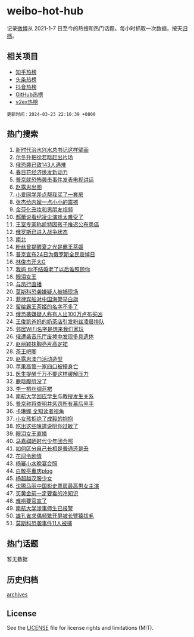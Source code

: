 # weibo-hot-hub

记录[微博](https://www.weibo.com)从 2021-1-7 日至今的热搜和热门话题。每小时抓取一次数据，按天[归档](archives)。

## 相关项目

- [知乎热榜](https://github.com/lonnyzhang423/zhihu-hot-hub)
- [头条热榜](https://github.com/lonnyzhang423/toutiao-hot-hub)
- [抖音热榜](https://github.com/lonnyzhang423/douyin-hot-hub)
- [GitHub热榜](https://github.com/lonnyzhang423/github-hot-hub)
- [v2ex热榜](https://github.com/lonnyzhang423/v2ex-hot-hub)


`更新时间：2024-03-23 22:10:39 +0800`

## 热门搜索

1. [新时代治水兴水总书记这样擘画](https://m.weibo.cn/search?containerid=100103type%3D1%26t%3D10%26q%3D%23%E6%96%B0%E6%97%B6%E4%BB%A3%E6%B2%BB%E6%B0%B4%E5%85%B4%E6%B0%B4%E6%80%BB%E4%B9%A6%E8%AE%B0%E8%BF%99%E6%A0%B7%E6%93%98%E7%94%BB%23&stream_entry_id=51&isnewpage=1&extparam=seat%3D1%26dgr%3D0%26c_type%3D51%26pos%3D0%26cate%3D10103%26stream_entry_id%3D51%26q%3D%2523%25E6%2596%25B0%25E6%2597%25B6%25E4%25BB%25A3%25E6%25B2%25BB%25E6%25B0%25B4%25E5%2585%25B4%25E6%25B0%25B4%25E6%2580%25BB%25E4%25B9%25A6%25E8%25AE%25B0%25E8%25BF%2599%25E6%25A0%25B7%25E6%2593%2598%25E7%2594%25BB%2523%26filter_type%3Drealtimehot%26display_time%3D1711203038%26pre_seqid%3D17112030380990437525)
1. [尔冬升把徐若晗赶出片场](https://m.weibo.cn/search?containerid=100103type%3D1%26t%3D10%26q%3D%23%E5%B0%94%E5%86%AC%E5%8D%87%E6%8A%8A%E5%BE%90%E8%8B%A5%E6%99%97%E8%B5%B6%E5%87%BA%E7%89%87%E5%9C%BA%23&stream_entry_id=31&isnewpage=1&extparam=seat%3D1%26dgr%3D0%26lcate%3D5001%26pos%3D0%26flag%3D1%26q%3D%2523%25E5%25B0%2594%25E5%2586%25AC%25E5%258D%2587%25E6%258A%258A%25E5%25BE%2590%25E8%258B%25A5%25E6%2599%2597%25E8%25B5%25B6%25E5%2587%25BA%25E7%2589%2587%25E5%259C%25BA%2523%26stream_entry_id%3D31%26band_rank%3D1%26c_type%3D31%26realpos%3D1%26cate%3D5001%26filter_type%3Drealtimehot%26display_time%3D1711203038%26pre_seqid%3D17112030380990437525)
1. [俄恐袭已致143人遇难](https://m.weibo.cn/search?containerid=100103type%3D1%26t%3D10%26q%3D%23%E4%BF%84%E6%81%90%E8%A2%AD%E5%B7%B2%E8%87%B4143%E4%BA%BA%E9%81%87%E9%9A%BE%23&stream_entry_id=31&isnewpage=1&extparam=seat%3D1%26dgr%3D0%26lcate%3D5001%26pos%3D1%26flag%3D2%26q%3D%2523%25E4%25BF%2584%25E6%2581%2590%25E8%25A2%25AD%25E5%25B7%25B2%25E8%2587%25B4143%25E4%25BA%25BA%25E9%2581%2587%25E9%259A%25BE%2523%26stream_entry_id%3D31%26band_rank%3D2%26c_type%3D31%26realpos%3D2%26cate%3D5001%26filter_type%3Drealtimehot%26display_time%3D1711203038%26pre_seqid%3D17112030380990437525)
1. [春日花经济焕发新动力](https://m.weibo.cn/search?containerid=100103type%3D1%26t%3D10%26q%3D%23%E6%98%A5%E6%97%A5%E8%8A%B1%E7%BB%8F%E6%B5%8E%E7%84%95%E5%8F%91%E6%96%B0%E5%8A%A8%E5%8A%9B%23&stream_entry_id=31&isnewpage=1&extparam=seat%3D1%26dgr%3D0%26lcate%3D5001%26pos%3D2%26flag%3D1%26q%3D%2523%25E6%2598%25A5%25E6%2597%25A5%25E8%258A%25B1%25E7%25BB%258F%25E6%25B5%258E%25E7%2584%2595%25E5%258F%2591%25E6%2596%25B0%25E5%258A%25A8%25E5%258A%259B%2523%26stream_entry_id%3D31%26band_rank%3D3%26c_type%3D31%26realpos%3D3%26cate%3D5001%26filter_type%3Drealtimehot%26display_time%3D1711203038%26pre_seqid%3D17112030380990437525)
1. [普京就恐怖袭击事件发表电视讲话](https://m.weibo.cn/search?containerid=100103type%3D1%26t%3D10%26q%3D%23%E6%99%AE%E4%BA%AC%E5%B0%B1%E6%81%90%E6%80%96%E8%A2%AD%E5%87%BB%E4%BA%8B%E4%BB%B6%E5%8F%91%E8%A1%A8%E7%94%B5%E8%A7%86%E8%AE%B2%E8%AF%9D%23&stream_entry_id=31&isnewpage=1&extparam=seat%3D1%26dgr%3D0%26lcate%3D5001%26pos%3D3%26flag%3D1%26q%3D%2523%25E6%2599%25AE%25E4%25BA%25AC%25E5%25B0%25B1%25E6%2581%2590%25E6%2580%2596%25E8%25A2%25AD%25E5%2587%25BB%25E4%25BA%258B%25E4%25BB%25B6%25E5%258F%2591%25E8%25A1%25A8%25E7%2594%25B5%25E8%25A7%2586%25E8%25AE%25B2%25E8%25AF%259D%2523%26stream_entry_id%3D31%26band_rank%3D4%26c_type%3D31%26realpos%3D4%26cate%3D5001%26filter_type%3Drealtimehot%26display_time%3D1711203038%26pre_seqid%3D17112030380990437525)
1. [赵露思出图](https://m.weibo.cn/search?containerid=100103type%3D1%26t%3D10%26q%3D%E8%B5%B5%E9%9C%B2%E6%80%9D%E5%87%BA%E5%9B%BE&stream_entry_id=31&isnewpage=1&extparam=seat%3D1%26dgr%3D0%26lcate%3D5001%26pos%3D4%26flag%3D2%26q%3D%25E8%25B5%25B5%25E9%259C%25B2%25E6%2580%259D%25E5%2587%25BA%25E5%259B%25BE%26stream_entry_id%3D31%26band_rank%3D5%26c_type%3D31%26realpos%3D5%26cate%3D5001%26filter_type%3Drealtimehot%26display_time%3D1711203038%26pre_seqid%3D17112030380990437525)
1. [小爱同学差点帮我买了一套房](https://m.weibo.cn/search?containerid=100103type%3D1%26t%3D10%26q%3D%23%E5%B0%8F%E7%88%B1%E5%90%8C%E5%AD%A6%E5%B7%AE%E7%82%B9%E5%B8%AE%E6%88%91%E4%B9%B0%E4%BA%86%E4%B8%80%E5%A5%97%E6%88%BF%23&stream_entry_id=31&isnewpage=1&extparam=seat%3D1%26dgr%3D0%26lcate%3D5001%26pos%3D5%26flag%3D1%26q%3D%2523%25E5%25B0%258F%25E7%2588%25B1%25E5%2590%258C%25E5%25AD%25A6%25E5%25B7%25AE%25E7%2582%25B9%25E5%25B8%25AE%25E6%2588%2591%25E4%25B9%25B0%25E4%25BA%2586%25E4%25B8%2580%25E5%25A5%2597%25E6%2588%25BF%2523%26stream_entry_id%3D31%26band_rank%3D6%26c_type%3D31%26realpos%3D6%26cate%3D5001%26filter_type%3Drealtimehot%26display_time%3D1711203038%26pre_seqid%3D17112030380990437525)
1. [张杰给内娱一点小小的震撼](https://m.weibo.cn/search?containerid=100103type%3D1%26t%3D10%26q%3D%23%E5%BC%A0%E6%9D%B0%E7%BB%99%E5%86%85%E5%A8%B1%E4%B8%80%E7%82%B9%E5%B0%8F%E5%B0%8F%E7%9A%84%E9%9C%87%E6%92%BC%23&stream_entry_id=31&isnewpage=1&extparam=seat%3D1%26dgr%3D0%26lcate%3D5001%26pos%3D6%26flag%3D2%26q%3D%2523%25E5%25BC%25A0%25E6%259D%25B0%25E7%25BB%2599%25E5%2586%2585%25E5%25A8%25B1%25E4%25B8%2580%25E7%2582%25B9%25E5%25B0%258F%25E5%25B0%258F%25E7%259A%2584%25E9%259C%2587%25E6%2592%25BC%2523%26stream_entry_id%3D31%26band_rank%3D7%26c_type%3D31%26realpos%3D7%26cate%3D5001%26filter_type%3Drealtimehot%26display_time%3D1711203038%26pre_seqid%3D17112030380990437525)
1. [金莎化丑妆和男朋友视频](https://m.weibo.cn/search?containerid=100103type%3D1%26t%3D10%26q%3D%23%E9%87%91%E8%8E%8E%E5%8C%96%E4%B8%91%E5%A6%86%E5%92%8C%E7%94%B7%E6%9C%8B%E5%8F%8B%E8%A7%86%E9%A2%91%23&stream_entry_id=31&isnewpage=1&extparam=seat%3D1%26dgr%3D0%26lcate%3D5001%26pos%3D7%26flag%3D1%26q%3D%2523%25E9%2587%2591%25E8%258E%258E%25E5%258C%2596%25E4%25B8%2591%25E5%25A6%2586%25E5%2592%258C%25E7%2594%25B7%25E6%259C%258B%25E5%258F%258B%25E8%25A7%2586%25E9%25A2%2591%2523%26stream_entry_id%3D31%26band_rank%3D8%26c_type%3D31%26realpos%3D8%26cate%3D5001%26filter_type%3Drealtimehot%26display_time%3D1711203038%26pre_seqid%3D17112030380990437525)
1. [郝蕾说看纪凌尘演戏太难受了](https://m.weibo.cn/search?containerid=100103type%3D1%26t%3D10%26q%3D%23%E9%83%9D%E8%95%BE%E8%AF%B4%E7%9C%8B%E7%BA%AA%E5%87%8C%E5%B0%98%E6%BC%94%E6%88%8F%E5%A4%AA%E9%9A%BE%E5%8F%97%E4%BA%86%23&stream_entry_id=31&isnewpage=1&extparam=seat%3D1%26dgr%3D0%26lcate%3D5001%26pos%3D8%26flag%3D1%26q%3D%2523%25E9%2583%259D%25E8%2595%25BE%25E8%25AF%25B4%25E7%259C%258B%25E7%25BA%25AA%25E5%2587%258C%25E5%25B0%2598%25E6%25BC%2594%25E6%2588%258F%25E5%25A4%25AA%25E9%259A%25BE%25E5%258F%2597%25E4%25BA%2586%2523%26stream_entry_id%3D31%26band_rank%3D9%26c_type%3D31%26realpos%3D9%26cate%3D5001%26filter_type%3Drealtimehot%26display_time%3D1711203038%26pre_seqid%3D17112030380990437525)
1. [王室专家称凯特因孩子推迟公布患癌](https://m.weibo.cn/search?containerid=100103type%3D1%26t%3D10%26q%3D%23%E7%8E%8B%E5%AE%A4%E4%B8%93%E5%AE%B6%E7%A7%B0%E5%87%AF%E7%89%B9%E5%9B%A0%E5%AD%A9%E5%AD%90%E6%8E%A8%E8%BF%9F%E5%85%AC%E5%B8%83%E6%82%A3%E7%99%8C%23&stream_entry_id=31&isnewpage=1&extparam=seat%3D1%26dgr%3D0%26lcate%3D5001%26pos%3D9%26flag%3D0%26q%3D%2523%25E7%258E%258B%25E5%25AE%25A4%25E4%25B8%2593%25E5%25AE%25B6%25E7%25A7%25B0%25E5%2587%25AF%25E7%2589%25B9%25E5%259B%25A0%25E5%25AD%25A9%25E5%25AD%2590%25E6%258E%25A8%25E8%25BF%259F%25E5%2585%25AC%25E5%25B8%2583%25E6%2582%25A3%25E7%2599%258C%2523%26stream_entry_id%3D31%26band_rank%3D10%26c_type%3D31%26realpos%3D10%26cate%3D5001%26filter_type%3Drealtimehot%26display_time%3D1711203038%26pre_seqid%3D17112030380990437525)
1. [俄罗斯已进入战争状态](https://m.weibo.cn/search?containerid=100103type%3D1%26t%3D10%26q%3D%23%E4%BF%84%E7%BD%97%E6%96%AF%E5%B7%B2%E8%BF%9B%E5%85%A5%E6%88%98%E4%BA%89%E7%8A%B6%E6%80%81%23&stream_entry_id=31&isnewpage=1&extparam=seat%3D1%26dgr%3D0%26lcate%3D5001%26pos%3D10%26flag%3D2%26q%3D%2523%25E4%25BF%2584%25E7%25BD%2597%25E6%2596%25AF%25E5%25B7%25B2%25E8%25BF%259B%25E5%2585%25A5%25E6%2588%2598%25E4%25BA%2589%25E7%258A%25B6%25E6%2580%2581%2523%26stream_entry_id%3D31%26band_rank%3D11%26c_type%3D31%26realpos%3D11%26cate%3D5001%26filter_type%3Drealtimehot%26display_time%3D1711203038%26pre_seqid%3D17112030380990437525)
1. [南北](https://m.weibo.cn/search?containerid=100103type%3D1%26t%3D10%26q%3D%E5%8D%97%E5%8C%97&stream_entry_id=31&isnewpage=1&extparam=seat%3D1%26dgr%3D0%26lcate%3D5001%26pos%3D11%26flag%3D1%26q%3D%25E5%258D%2597%25E5%258C%2597%26stream_entry_id%3D31%26band_rank%3D12%26c_type%3D31%26realpos%3D12%26cate%3D5001%26filter_type%3Drealtimehot%26display_time%3D1711203038%26pre_seqid%3D17112030380990437525)
1. [粉丝曾提醒夏之光是霸王茶姬](https://m.weibo.cn/search?containerid=100103type%3D1%26t%3D10%26q%3D%23%E7%B2%89%E4%B8%9D%E6%9B%BE%E6%8F%90%E9%86%92%E5%A4%8F%E4%B9%8B%E5%85%89%E6%98%AF%E9%9C%B8%E7%8E%8B%E8%8C%B6%E5%A7%AC%23&stream_entry_id=31&isnewpage=1&extparam=seat%3D1%26dgr%3D0%26lcate%3D5001%26pos%3D12%26flag%3D0%26q%3D%2523%25E7%25B2%2589%25E4%25B8%259D%25E6%259B%25BE%25E6%258F%2590%25E9%2586%2592%25E5%25A4%258F%25E4%25B9%258B%25E5%2585%2589%25E6%2598%25AF%25E9%259C%25B8%25E7%258E%258B%25E8%258C%25B6%25E5%25A7%25AC%2523%26stream_entry_id%3D31%26band_rank%3D13%26c_type%3D31%26realpos%3D13%26cate%3D5001%26filter_type%3Drealtimehot%26display_time%3D1711203038%26pre_seqid%3D17112030380990437525)
1. [普京宣布24日为俄罗斯全民哀悼日](https://m.weibo.cn/search?containerid=100103type%3D1%26t%3D10%26q%3D%23%E6%99%AE%E4%BA%AC%E5%AE%A3%E5%B8%8324%E6%97%A5%E4%B8%BA%E4%BF%84%E7%BD%97%E6%96%AF%E5%85%A8%E6%B0%91%E5%93%80%E6%82%BC%E6%97%A5%23&stream_entry_id=31&isnewpage=1&extparam=seat%3D1%26dgr%3D0%26lcate%3D5001%26pos%3D13%26flag%3D1%26q%3D%2523%25E6%2599%25AE%25E4%25BA%25AC%25E5%25AE%25A3%25E5%25B8%258324%25E6%2597%25A5%25E4%25B8%25BA%25E4%25BF%2584%25E7%25BD%2597%25E6%2596%25AF%25E5%2585%25A8%25E6%25B0%2591%25E5%2593%2580%25E6%2582%25BC%25E6%2597%25A5%2523%26stream_entry_id%3D31%26band_rank%3D14%26c_type%3D31%26realpos%3D14%26cate%3D5001%26filter_type%3Drealtimehot%26display_time%3D1711203038%26pre_seqid%3D17112030380990437525)
1. [林俊杰开大G](https://m.weibo.cn/search?containerid=100103type%3D1%26t%3D10%26q%3D%23%E6%9E%97%E4%BF%8A%E6%9D%B0%E5%BC%80%E5%A4%A7G%23&stream_entry_id=31&isnewpage=1&extparam=seat%3D1%26dgr%3D0%26lcate%3D5001%26pos%3D14%26flag%3D2%26q%3D%2523%25E6%259E%2597%25E4%25BF%258A%25E6%259D%25B0%25E5%25BC%2580%25E5%25A4%25A7G%2523%26stream_entry_id%3D31%26band_rank%3D15%26c_type%3D31%26realpos%3D15%26cate%3D5001%26filter_type%3Drealtimehot%26display_time%3D1711203038%26pre_seqid%3D17112030380990437525)
1. [我妈 你不结婚老了以后谁照顾你](https://m.weibo.cn/search?containerid=100103type%3D1%26t%3D10%26q%3D%E6%88%91%E5%A6%88+%E4%BD%A0%E4%B8%8D%E7%BB%93%E5%A9%9A%E8%80%81%E4%BA%86%E4%BB%A5%E5%90%8E%E8%B0%81%E7%85%A7%E9%A1%BE%E4%BD%A0&stream_entry_id=31&isnewpage=1&extparam=seat%3D1%26dgr%3D0%26lcate%3D5001%26pos%3D15%26flag%3D1%26q%3D%25E6%2588%2591%25E5%25A6%2588%2520%25E4%25BD%25A0%25E4%25B8%258D%25E7%25BB%2593%25E5%25A9%259A%25E8%2580%2581%25E4%25BA%2586%25E4%25BB%25A5%25E5%2590%258E%25E8%25B0%2581%25E7%2585%25A7%25E9%25A1%25BE%25E4%25BD%25A0%26stream_entry_id%3D31%26band_rank%3D16%26c_type%3D31%26realpos%3D16%26cate%3D5001%26filter_type%3Drealtimehot%26display_time%3D1711203038%26pre_seqid%3D17112030380990437525)
1. [眼泪女王](https://m.weibo.cn/search?containerid=100103type%3D1%26t%3D10%26q%3D%E7%9C%BC%E6%B3%AA%E5%A5%B3%E7%8E%8B&stream_entry_id=31&isnewpage=1&extparam=seat%3D1%26dgr%3D0%26lcate%3D5001%26pos%3D16%26flag%3D1%26q%3D%25E7%259C%25BC%25E6%25B3%25AA%25E5%25A5%25B3%25E7%258E%258B%26stream_entry_id%3D31%26band_rank%3D17%26c_type%3D31%26realpos%3D17%26cate%3D5001%26filter_type%3Drealtimehot%26display_time%3D1711203038%26pre_seqid%3D17112030380990437525)
1. [与凤行直播](https://m.weibo.cn/search?containerid=100103type%3D1%26t%3D10%26q%3D%E4%B8%8E%E5%87%A4%E8%A1%8C%E7%9B%B4%E6%92%AD&stream_entry_id=31&isnewpage=1&extparam=seat%3D1%26dgr%3D0%26lcate%3D5001%26pos%3D17%26flag%3D1%26q%3D%25E4%25B8%258E%25E5%2587%25A4%25E8%25A1%258C%25E7%259B%25B4%25E6%2592%25AD%26stream_entry_id%3D31%26band_rank%3D18%26c_type%3D31%26realpos%3D18%26cate%3D5001%26filter_type%3Drealtimehot%26display_time%3D1711203038%26pre_seqid%3D17112030380990437525)
1. [莫斯科恐袭嫌疑人被捕现场](https://m.weibo.cn/search?containerid=100103type%3D1%26t%3D10%26q%3D%23%E8%8E%AB%E6%96%AF%E7%A7%91%E6%81%90%E8%A2%AD%E5%AB%8C%E7%96%91%E4%BA%BA%E8%A2%AB%E6%8D%95%E7%8E%B0%E5%9C%BA%23&stream_entry_id=31&isnewpage=1&extparam=seat%3D1%26dgr%3D0%26lcate%3D5001%26pos%3D18%26flag%3D0%26q%3D%2523%25E8%258E%25AB%25E6%2596%25AF%25E7%25A7%2591%25E6%2581%2590%25E8%25A2%25AD%25E5%25AB%258C%25E7%2596%2591%25E4%25BA%25BA%25E8%25A2%25AB%25E6%258D%2595%25E7%258E%25B0%25E5%259C%25BA%2523%26stream_entry_id%3D31%26band_rank%3D19%26c_type%3D31%26realpos%3D19%26cate%3D5001%26filter_type%3Drealtimehot%26display_time%3D1711203038%26pre_seqid%3D17112030380990437525)
1. [菲律宾船对中国海警举白旗](https://m.weibo.cn/search?containerid=100103type%3D1%26t%3D10%26q%3D%23%E8%8F%B2%E5%BE%8B%E5%AE%BE%E8%88%B9%E5%AF%B9%E4%B8%AD%E5%9B%BD%E6%B5%B7%E8%AD%A6%E4%B8%BE%E7%99%BD%E6%97%97%23&stream_entry_id=31&isnewpage=1&extparam=seat%3D1%26dgr%3D0%26lcate%3D5001%26pos%3D19%26flag%3D0%26q%3D%2523%25E8%258F%25B2%25E5%25BE%258B%25E5%25AE%25BE%25E8%2588%25B9%25E5%25AF%25B9%25E4%25B8%25AD%25E5%259B%25BD%25E6%25B5%25B7%25E8%25AD%25A6%25E4%25B8%25BE%25E7%2599%25BD%25E6%2597%2597%2523%26stream_entry_id%3D31%26band_rank%3D20%26c_type%3D31%26realpos%3D20%26cate%3D5001%26filter_type%3Drealtimehot%26display_time%3D1711203038%26pre_seqid%3D17112030380990437525)
1. [留给霸王茶姬的名字不多了](https://m.weibo.cn/search?containerid=100103type%3D1%26t%3D10%26q%3D%23%E7%95%99%E7%BB%99%E9%9C%B8%E7%8E%8B%E8%8C%B6%E5%A7%AC%E7%9A%84%E5%90%8D%E5%AD%97%E4%B8%8D%E5%A4%9A%E4%BA%86%23&stream_entry_id=31&isnewpage=1&extparam=seat%3D1%26dgr%3D0%26lcate%3D5001%26pos%3D20%26flag%3D2%26q%3D%2523%25E7%2595%2599%25E7%25BB%2599%25E9%259C%25B8%25E7%258E%258B%25E8%258C%25B6%25E5%25A7%25AC%25E7%259A%2584%25E5%2590%258D%25E5%25AD%2597%25E4%25B8%258D%25E5%25A4%259A%25E4%25BA%2586%2523%26stream_entry_id%3D31%26band_rank%3D21%26c_type%3D31%26realpos%3D21%26cate%3D5001%26filter_type%3Drealtimehot%26display_time%3D1711203038%26pre_seqid%3D17112030380990437525)
1. [俄恐袭嫌疑人称有人出100万卢布买凶](https://m.weibo.cn/search?containerid=100103type%3D1%26t%3D10%26q%3D%23%E4%BF%84%E6%81%90%E8%A2%AD%E5%AB%8C%E7%96%91%E4%BA%BA%E7%A7%B0%E6%9C%89%E4%BA%BA%E5%87%BA100%E4%B8%87%E5%8D%A2%E5%B8%83%E4%B9%B0%E5%87%B6%23&stream_entry_id=31&isnewpage=1&extparam=seat%3D1%26dgr%3D0%26lcate%3D5001%26pos%3D21%26flag%3D0%26q%3D%2523%25E4%25BF%2584%25E6%2581%2590%25E8%25A2%25AD%25E5%25AB%258C%25E7%2596%2591%25E4%25BA%25BA%25E7%25A7%25B0%25E6%259C%2589%25E4%25BA%25BA%25E5%2587%25BA100%25E4%25B8%2587%25E5%258D%25A2%25E5%25B8%2583%25E4%25B9%25B0%25E5%2587%25B6%2523%26stream_entry_id%3D31%26band_rank%3D22%26c_type%3D31%26realpos%3D22%26cate%3D5001%26filter_type%3Drealtimehot%26display_time%3D1711203038%26pre_seqid%3D17112030380990437525)
1. [王俊凯爸妈的奶茶店引发粉丝凌晨排队](https://m.weibo.cn/search?containerid=100103type%3D1%26t%3D10%26q%3D%23%E7%8E%8B%E4%BF%8A%E5%87%AF%E7%88%B8%E5%A6%88%E7%9A%84%E5%A5%B6%E8%8C%B6%E5%BA%97%E5%BC%95%E5%8F%91%E7%B2%89%E4%B8%9D%E5%87%8C%E6%99%A8%E6%8E%92%E9%98%9F%23&stream_entry_id=31&isnewpage=1&extparam=seat%3D1%26dgr%3D0%26lcate%3D5001%26pos%3D22%26flag%3D1%26q%3D%2523%25E7%258E%258B%25E4%25BF%258A%25E5%2587%25AF%25E7%2588%25B8%25E5%25A6%2588%25E7%259A%2584%25E5%25A5%25B6%25E8%258C%25B6%25E5%25BA%2597%25E5%25BC%2595%25E5%258F%2591%25E7%25B2%2589%25E4%25B8%259D%25E5%2587%258C%25E6%2599%25A8%25E6%258E%2592%25E9%2598%259F%2523%26stream_entry_id%3D31%26band_rank%3D23%26c_type%3D31%26realpos%3D23%26cate%3D5001%26filter_type%3Drealtimehot%26display_time%3D1711203038%26pre_seqid%3D17112030380990437525)
1. [邻居WiFi名字是想来我们家玩](https://m.weibo.cn/search?containerid=100103type%3D1%26t%3D10%26q%3D%23%E9%82%BB%E5%B1%85WiFi%E5%90%8D%E5%AD%97%E6%98%AF%E6%83%B3%E6%9D%A5%E6%88%91%E4%BB%AC%E5%AE%B6%E7%8E%A9%23&stream_entry_id=31&isnewpage=1&extparam=seat%3D1%26dgr%3D0%26lcate%3D5001%26pos%3D23%26flag%3D1%26q%3D%2523%25E9%2582%25BB%25E5%25B1%2585WiFi%25E5%2590%258D%25E5%25AD%2597%25E6%2598%25AF%25E6%2583%25B3%25E6%259D%25A5%25E6%2588%2591%25E4%25BB%25AC%25E5%25AE%25B6%25E7%258E%25A9%2523%26stream_entry_id%3D31%26band_rank%3D24%26c_type%3D31%26realpos%3D24%26cate%3D5001%26filter_type%3Drealtimehot%26display_time%3D1711203038%26pre_seqid%3D17112030380990437525)
1. [俄遭袭音乐厅废墟中发现多具遗体](https://m.weibo.cn/search?containerid=100103type%3D1%26t%3D10%26q%3D%23%E4%BF%84%E9%81%AD%E8%A2%AD%E9%9F%B3%E4%B9%90%E5%8E%85%E5%BA%9F%E5%A2%9F%E4%B8%AD%E5%8F%91%E7%8E%B0%E5%A4%9A%E5%85%B7%E9%81%97%E4%BD%93%23&stream_entry_id=31&isnewpage=1&extparam=seat%3D1%26dgr%3D0%26lcate%3D5001%26pos%3D24%26flag%3D1%26q%3D%2523%25E4%25BF%2584%25E9%2581%25AD%25E8%25A2%25AD%25E9%259F%25B3%25E4%25B9%2590%25E5%258E%2585%25E5%25BA%259F%25E5%25A2%259F%25E4%25B8%25AD%25E5%258F%2591%25E7%258E%25B0%25E5%25A4%259A%25E5%2585%25B7%25E9%2581%2597%25E4%25BD%2593%2523%26stream_entry_id%3D31%26band_rank%3D25%26c_type%3D31%26realpos%3D25%26cate%3D5001%26filter_type%3Drealtimehot%26display_time%3D1711203038%26pre_seqid%3D17112030380990437525)
1. [赵丽颖抹胸亮片高定裙](https://m.weibo.cn/search?containerid=100103type%3D1%26t%3D10%26q%3D%23%E8%B5%B5%E4%B8%BD%E9%A2%96%E6%8A%B9%E8%83%B8%E4%BA%AE%E7%89%87%E9%AB%98%E5%AE%9A%E8%A3%99%23&stream_entry_id=31&isnewpage=1&extparam=seat%3D1%26dgr%3D0%26lcate%3D5001%26pos%3D25%26flag%3D0%26q%3D%2523%25E8%25B5%25B5%25E4%25B8%25BD%25E9%25A2%2596%25E6%258A%25B9%25E8%2583%25B8%25E4%25BA%25AE%25E7%2589%2587%25E9%25AB%2598%25E5%25AE%259A%25E8%25A3%2599%2523%26stream_entry_id%3D31%26band_rank%3D26%26c_type%3D31%26realpos%3D26%26cate%3D5001%26filter_type%3Drealtimehot%26display_time%3D1711203038%26pre_seqid%3D17112030380990437525)
1. [茶王吧唧](https://m.weibo.cn/search?containerid=100103type%3D1%26t%3D10%26q%3D%E8%8C%B6%E7%8E%8B%E5%90%A7%E5%94%A7&stream_entry_id=31&isnewpage=1&extparam=seat%3D1%26dgr%3D0%26lcate%3D5001%26pos%3D26%26flag%3D0%26q%3D%25E8%258C%25B6%25E7%258E%258B%25E5%2590%25A7%25E5%2594%25A7%26stream_entry_id%3D31%26band_rank%3D27%26c_type%3D31%26realpos%3D27%26cate%3D5001%26filter_type%3Drealtimehot%26display_time%3D1711203038%26pre_seqid%3D17112030380990437525)
1. [赵露思澳门活动造型](https://m.weibo.cn/search?containerid=100103type%3D1%26t%3D10%26q%3D%23%E8%B5%B5%E9%9C%B2%E6%80%9D%E6%BE%B3%E9%97%A8%E6%B4%BB%E5%8A%A8%E9%80%A0%E5%9E%8B%23&stream_entry_id=31&isnewpage=1&extparam=seat%3D1%26dgr%3D0%26lcate%3D5001%26pos%3D27%26flag%3D0%26q%3D%2523%25E8%25B5%25B5%25E9%259C%25B2%25E6%2580%259D%25E6%25BE%25B3%25E9%2597%25A8%25E6%25B4%25BB%25E5%258A%25A8%25E9%2580%25A0%25E5%259E%258B%2523%26stream_entry_id%3D31%26band_rank%3D28%26c_type%3D31%26realpos%3D28%26cate%3D5001%26filter_type%3Drealtimehot%26display_time%3D1711203038%26pre_seqid%3D17112030380990437525)
1. [苹果高管一家四口被撞身亡](https://m.weibo.cn/search?containerid=100103type%3D1%26t%3D10%26q%3D%23%E8%8B%B9%E6%9E%9C%E9%AB%98%E7%AE%A1%E4%B8%80%E5%AE%B6%E5%9B%9B%E5%8F%A3%E8%A2%AB%E6%92%9E%E8%BA%AB%E4%BA%A1%23&stream_entry_id=31&isnewpage=1&extparam=seat%3D1%26dgr%3D0%26lcate%3D5001%26pos%3D28%26flag%3D0%26q%3D%2523%25E8%258B%25B9%25E6%259E%259C%25E9%25AB%2598%25E7%25AE%25A1%25E4%25B8%2580%25E5%25AE%25B6%25E5%259B%259B%25E5%258F%25A3%25E8%25A2%25AB%25E6%2592%259E%25E8%25BA%25AB%25E4%25BA%25A1%2523%26stream_entry_id%3D31%26band_rank%3D29%26c_type%3D31%26realpos%3D29%26cate%3D5001%26filter_type%3Drealtimehot%26display_time%3D1711203038%26pre_seqid%3D17112030380990437525)
1. [医生提醒千万不要这样缓解压力](https://m.weibo.cn/search?containerid=100103type%3D1%26t%3D10%26q%3D%23%E5%8C%BB%E7%94%9F%E6%8F%90%E9%86%92%E5%8D%83%E4%B8%87%E4%B8%8D%E8%A6%81%E8%BF%99%E6%A0%B7%E7%BC%93%E8%A7%A3%E5%8E%8B%E5%8A%9B%23&stream_entry_id=31&isnewpage=1&extparam=seat%3D1%26dgr%3D0%26lcate%3D5001%26pos%3D29%26flag%3D0%26q%3D%2523%25E5%258C%25BB%25E7%2594%259F%25E6%258F%2590%25E9%2586%2592%25E5%258D%2583%25E4%25B8%2587%25E4%25B8%258D%25E8%25A6%2581%25E8%25BF%2599%25E6%25A0%25B7%25E7%25BC%2593%25E8%25A7%25A3%25E5%258E%258B%25E5%258A%259B%2523%26stream_entry_id%3D31%26band_rank%3D30%26c_type%3D31%26realpos%3D30%26cate%3D5001%26filter_type%3Drealtimehot%26display_time%3D1711203038%26pre_seqid%3D17112030380990437525)
1. [鹿晗腹肌没了](https://m.weibo.cn/search?containerid=100103type%3D1%26t%3D10%26q%3D%23%E9%B9%BF%E6%99%97%E8%85%B9%E8%82%8C%E6%B2%A1%E4%BA%86%23&stream_entry_id=31&isnewpage=1&extparam=seat%3D1%26dgr%3D0%26lcate%3D5001%26pos%3D30%26flag%3D0%26q%3D%2523%25E9%25B9%25BF%25E6%2599%2597%25E8%2585%25B9%25E8%2582%258C%25E6%25B2%25A1%25E4%25BA%2586%2523%26stream_entry_id%3D31%26band_rank%3D31%26c_type%3D31%26realpos%3D31%26cate%3D5001%26filter_type%3Drealtimehot%26display_time%3D1711203038%26pre_seqid%3D17112030380990437525)
1. [李一桐丝绸蓝裙](https://m.weibo.cn/search?containerid=100103type%3D1%26t%3D10%26q%3D%23%E6%9D%8E%E4%B8%80%E6%A1%90%E4%B8%9D%E7%BB%B8%E8%93%9D%E8%A3%99%23&stream_entry_id=31&isnewpage=1&extparam=seat%3D1%26dgr%3D0%26lcate%3D5001%26pos%3D31%26flag%3D1%26q%3D%2523%25E6%259D%258E%25E4%25B8%2580%25E6%25A1%2590%25E4%25B8%259D%25E7%25BB%25B8%25E8%2593%259D%25E8%25A3%2599%2523%26stream_entry_id%3D31%26band_rank%3D32%26c_type%3D31%26realpos%3D32%26cate%3D5001%26filter_type%3Drealtimehot%26display_time%3D1711203038%26pre_seqid%3D17112030380990437525)
1. [南航大学回应学生与教授发生关系](https://m.weibo.cn/search?containerid=100103type%3D1%26t%3D10%26q%3D%23%E5%8D%97%E8%88%AA%E5%A4%A7%E5%AD%A6%E5%9B%9E%E5%BA%94%E5%AD%A6%E7%94%9F%E4%B8%8E%E6%95%99%E6%8E%88%E5%8F%91%E7%94%9F%E5%85%B3%E7%B3%BB%23&stream_entry_id=31&isnewpage=1&extparam=seat%3D1%26dgr%3D0%26lcate%3D5001%26pos%3D32%26flag%3D0%26q%3D%2523%25E5%258D%2597%25E8%2588%25AA%25E5%25A4%25A7%25E5%25AD%25A6%25E5%259B%259E%25E5%25BA%2594%25E5%25AD%25A6%25E7%2594%259F%25E4%25B8%258E%25E6%2595%2599%25E6%258E%2588%25E5%258F%2591%25E7%2594%259F%25E5%2585%25B3%25E7%25B3%25BB%2523%26stream_entry_id%3D31%26band_rank%3D33%26c_type%3D31%26realpos%3D33%26cate%3D5001%26filter_type%3Drealtimehot%26display_time%3D1711203038%26pre_seqid%3D17112030380990437525)
1. [普京称将查明并惩罚所有幕后黑手](https://m.weibo.cn/search?containerid=100103type%3D1%26t%3D10%26q%3D%23%E6%99%AE%E4%BA%AC%E7%A7%B0%E5%B0%86%E6%9F%A5%E6%98%8E%E5%B9%B6%E6%83%A9%E7%BD%9A%E6%89%80%E6%9C%89%E5%B9%95%E5%90%8E%E9%BB%91%E6%89%8B%23&stream_entry_id=31&isnewpage=1&extparam=seat%3D1%26dgr%3D0%26lcate%3D5001%26pos%3D33%26flag%3D1%26q%3D%2523%25E6%2599%25AE%25E4%25BA%25AC%25E7%25A7%25B0%25E5%25B0%2586%25E6%259F%25A5%25E6%2598%258E%25E5%25B9%25B6%25E6%2583%25A9%25E7%25BD%259A%25E6%2589%2580%25E6%259C%2589%25E5%25B9%2595%25E5%2590%258E%25E9%25BB%2591%25E6%2589%258B%2523%26stream_entry_id%3D31%26band_rank%3D34%26c_type%3D31%26realpos%3D34%26cate%3D5001%26filter_type%3Drealtimehot%26display_time%3D1711203038%26pre_seqid%3D17112030380990437525)
1. [卡琳娜 全知读者视角](https://m.weibo.cn/search?containerid=100103type%3D1%26t%3D10%26q%3D%E5%8D%A1%E7%90%B3%E5%A8%9C+%E5%85%A8%E7%9F%A5%E8%AF%BB%E8%80%85%E8%A7%86%E8%A7%92&stream_entry_id=31&isnewpage=1&extparam=seat%3D1%26dgr%3D0%26lcate%3D5001%26pos%3D34%26flag%3D0%26q%3D%25E5%258D%25A1%25E7%2590%25B3%25E5%25A8%259C%2520%25E5%2585%25A8%25E7%259F%25A5%25E8%25AF%25BB%25E8%2580%2585%25E8%25A7%2586%25E8%25A7%2592%26stream_entry_id%3D31%26band_rank%3D35%26c_type%3D31%26realpos%3D35%26cate%3D5001%26filter_type%3Drealtimehot%26display_time%3D1711203038%26pre_seqid%3D17112030380990437525)
1. [小女孩拒绝了成毅的抱抱](https://m.weibo.cn/search?containerid=100103type%3D1%26t%3D10%26q%3D%23%E5%B0%8F%E5%A5%B3%E5%AD%A9%E6%8B%92%E7%BB%9D%E4%BA%86%E6%88%90%E6%AF%85%E7%9A%84%E6%8A%B1%E6%8A%B1%23&stream_entry_id=31&isnewpage=1&extparam=seat%3D1%26dgr%3D0%26lcate%3D5001%26pos%3D35%26flag%3D0%26q%3D%2523%25E5%25B0%258F%25E5%25A5%25B3%25E5%25AD%25A9%25E6%258B%2592%25E7%25BB%259D%25E4%25BA%2586%25E6%2588%2590%25E6%25AF%2585%25E7%259A%2584%25E6%258A%25B1%25E6%258A%25B1%2523%26stream_entry_id%3D31%26band_rank%3D36%26c_type%3D31%26realpos%3D36%26cate%3D5001%26filter_type%3Drealtimehot%26display_time%3D1711203038%26pre_seqid%3D17112030380990437525)
1. [吃出这些味道说明你过敏了](https://m.weibo.cn/search?containerid=100103type%3D1%26t%3D10%26q%3D%23%E5%90%83%E5%87%BA%E8%BF%99%E4%BA%9B%E5%91%B3%E9%81%93%E8%AF%B4%E6%98%8E%E4%BD%A0%E8%BF%87%E6%95%8F%E4%BA%86%23&stream_entry_id=31&isnewpage=1&extparam=seat%3D1%26dgr%3D0%26lcate%3D5001%26pos%3D36%26flag%3D0%26q%3D%2523%25E5%2590%2583%25E5%2587%25BA%25E8%25BF%2599%25E4%25BA%259B%25E5%2591%25B3%25E9%2581%2593%25E8%25AF%25B4%25E6%2598%258E%25E4%25BD%25A0%25E8%25BF%2587%25E6%2595%258F%25E4%25BA%2586%2523%26stream_entry_id%3D31%26band_rank%3D37%26c_type%3D31%26realpos%3D37%26cate%3D5001%26filter_type%3Drealtimehot%26display_time%3D1711203038%26pre_seqid%3D17112030380990437525)
1. [眼泪女王直播](https://m.weibo.cn/search?containerid=100103type%3D1%26t%3D10%26q%3D%E7%9C%BC%E6%B3%AA%E5%A5%B3%E7%8E%8B%E7%9B%B4%E6%92%AD&stream_entry_id=31&isnewpage=1&extparam=seat%3D1%26dgr%3D0%26lcate%3D5001%26pos%3D37%26flag%3D1%26q%3D%25E7%259C%25BC%25E6%25B3%25AA%25E5%25A5%25B3%25E7%258E%258B%25E7%259B%25B4%25E6%2592%25AD%26stream_entry_id%3D31%26band_rank%3D38%26c_type%3D31%26realpos%3D38%26cate%3D5001%26filter_type%3Drealtimehot%26display_time%3D1711203038%26pre_seqid%3D17112030380990437525)
1. [马嘉祺晒时代少年团合照](https://m.weibo.cn/search?containerid=100103type%3D1%26t%3D10%26q%3D%23%E9%A9%AC%E5%98%89%E7%A5%BA%E6%99%92%E6%97%B6%E4%BB%A3%E5%B0%91%E5%B9%B4%E5%9B%A2%E5%90%88%E7%85%A7%23&stream_entry_id=31&isnewpage=1&extparam=seat%3D1%26dgr%3D0%26lcate%3D5001%26pos%3D38%26flag%3D1%26q%3D%2523%25E9%25A9%25AC%25E5%2598%2589%25E7%25A5%25BA%25E6%2599%2592%25E6%2597%25B6%25E4%25BB%25A3%25E5%25B0%2591%25E5%25B9%25B4%25E5%259B%25A2%25E5%2590%2588%25E7%2585%25A7%2523%26stream_entry_id%3D31%26band_rank%3D39%26c_type%3D31%26realpos%3D39%26cate%3D5001%26filter_type%3Drealtimehot%26display_time%3D1711203038%26pre_seqid%3D17112030380990437525)
1. [如何区分自己长相是普通还是丑](https://m.weibo.cn/search?containerid=100103type%3D1%26t%3D10%26q%3D%23%E5%A6%82%E4%BD%95%E5%8C%BA%E5%88%86%E8%87%AA%E5%B7%B1%E9%95%BF%E7%9B%B8%E6%98%AF%E6%99%AE%E9%80%9A%E8%BF%98%E6%98%AF%E4%B8%91%23&stream_entry_id=31&isnewpage=1&extparam=seat%3D1%26dgr%3D0%26lcate%3D5001%26pos%3D39%26flag%3D0%26q%3D%2523%25E5%25A6%2582%25E4%25BD%2595%25E5%258C%25BA%25E5%2588%2586%25E8%2587%25AA%25E5%25B7%25B1%25E9%2595%25BF%25E7%259B%25B8%25E6%2598%25AF%25E6%2599%25AE%25E9%2580%259A%25E8%25BF%2598%25E6%2598%25AF%25E4%25B8%2591%2523%26stream_entry_id%3D31%26band_rank%3D40%26c_type%3D31%26realpos%3D40%26cate%3D5001%26filter_type%3Drealtimehot%26display_time%3D1711203038%26pre_seqid%3D17112030380990437525)
1. [花间令剧情](https://m.weibo.cn/search?containerid=100103type%3D1%26t%3D10%26q%3D%E8%8A%B1%E9%97%B4%E4%BB%A4%E5%89%A7%E6%83%85&stream_entry_id=31&isnewpage=1&extparam=seat%3D1%26dgr%3D0%26lcate%3D5001%26pos%3D40%26flag%3D1%26q%3D%25E8%258A%25B1%25E9%2597%25B4%25E4%25BB%25A4%25E5%2589%25A7%25E6%2583%2585%26stream_entry_id%3D31%26band_rank%3D41%26c_type%3D31%26realpos%3D41%26cate%3D5001%26filter_type%3Drealtimehot%26display_time%3D1711203038%26pre_seqid%3D17112030380990437525)
1. [杨幂小水晚宴合照](https://m.weibo.cn/search?containerid=100103type%3D1%26t%3D10%26q%3D%23%E6%9D%A8%E5%B9%82%E5%B0%8F%E6%B0%B4%E6%99%9A%E5%AE%B4%E5%90%88%E7%85%A7%23&stream_entry_id=31&isnewpage=1&extparam=seat%3D1%26dgr%3D0%26lcate%3D5001%26pos%3D41%26flag%3D0%26q%3D%2523%25E6%259D%25A8%25E5%25B9%2582%25E5%25B0%258F%25E6%25B0%25B4%25E6%2599%259A%25E5%25AE%25B4%25E5%2590%2588%25E7%2585%25A7%2523%26stream_entry_id%3D31%26band_rank%3D42%26c_type%3D31%26realpos%3D42%26cate%3D5001%26filter_type%3Drealtimehot%26display_time%3D1711203038%26pre_seqid%3D17112030380990437525)
1. [白敬亭重庆plog](https://m.weibo.cn/search?containerid=100103type%3D1%26t%3D10%26q%3D%23%E7%99%BD%E6%95%AC%E4%BA%AD%E9%87%8D%E5%BA%86plog%23&stream_entry_id=31&isnewpage=1&extparam=seat%3D1%26dgr%3D0%26lcate%3D5001%26pos%3D42%26flag%3D1%26q%3D%2523%25E7%2599%25BD%25E6%2595%25AC%25E4%25BA%25AD%25E9%2587%258D%25E5%25BA%2586plog%2523%26stream_entry_id%3D31%26band_rank%3D43%26c_type%3D31%26realpos%3D43%26cate%3D5001%26filter_type%3Drealtimehot%26display_time%3D1711203038%26pre_seqid%3D17112030380990437525)
1. [杨超越汉服少女](https://m.weibo.cn/search?containerid=100103type%3D1%26t%3D10%26q%3D%23%E6%9D%A8%E8%B6%85%E8%B6%8A%E6%B1%89%E6%9C%8D%E5%B0%91%E5%A5%B3%23&stream_entry_id=31&isnewpage=1&extparam=seat%3D1%26dgr%3D0%26lcate%3D5001%26pos%3D43%26flag%3D1%26q%3D%2523%25E6%259D%25A8%25E8%25B6%2585%25E8%25B6%258A%25E6%25B1%2589%25E6%259C%258D%25E5%25B0%2591%25E5%25A5%25B3%2523%26stream_entry_id%3D31%26band_rank%3D44%26c_type%3D31%26realpos%3D44%26cate%3D5001%26filter_type%3Drealtimehot%26display_time%3D1711203038%26pre_seqid%3D17112030380990437525)
1. [沈腾马丽中国影史票房最高男女主演](https://m.weibo.cn/search?containerid=100103type%3D1%26t%3D10%26q%3D%23%E6%B2%88%E8%85%BE%E9%A9%AC%E4%B8%BD%E4%B8%AD%E5%9B%BD%E5%BD%B1%E5%8F%B2%E7%A5%A8%E6%88%BF%E6%9C%80%E9%AB%98%E7%94%B7%E5%A5%B3%E4%B8%BB%E6%BC%94%23&stream_entry_id=31&isnewpage=1&extparam=seat%3D1%26dgr%3D0%26lcate%3D5001%26pos%3D44%26flag%3D0%26q%3D%2523%25E6%25B2%2588%25E8%2585%25BE%25E9%25A9%25AC%25E4%25B8%25BD%25E4%25B8%25AD%25E5%259B%25BD%25E5%25BD%25B1%25E5%258F%25B2%25E7%25A5%25A8%25E6%2588%25BF%25E6%259C%2580%25E9%25AB%2598%25E7%2594%25B7%25E5%25A5%25B3%25E4%25B8%25BB%25E6%25BC%2594%2523%26stream_entry_id%3D31%26band_rank%3D45%26c_type%3D31%26realpos%3D45%26cate%3D5001%26filter_type%3Drealtimehot%26display_time%3D1711203038%26pre_seqid%3D17112030380990437525)
1. [买黄金前一定要看的冷知识](https://m.weibo.cn/search?containerid=100103type%3D1%26t%3D10%26q%3D%23%E4%B9%B0%E9%BB%84%E9%87%91%E5%89%8D%E4%B8%80%E5%AE%9A%E8%A6%81%E7%9C%8B%E7%9A%84%E5%86%B7%E7%9F%A5%E8%AF%86%23&stream_entry_id=31&isnewpage=1&extparam=seat%3D1%26dgr%3D0%26lcate%3D5001%26pos%3D45%26flag%3D1%26q%3D%2523%25E4%25B9%25B0%25E9%25BB%2584%25E9%2587%2591%25E5%2589%258D%25E4%25B8%2580%25E5%25AE%259A%25E8%25A6%2581%25E7%259C%258B%25E7%259A%2584%25E5%2586%25B7%25E7%259F%25A5%25E8%25AF%2586%2523%26stream_entry_id%3D31%26band_rank%3D46%26c_type%3D31%26realpos%3D46%26cate%3D5001%26filter_type%3Drealtimehot%26display_time%3D1711203038%26pre_seqid%3D17112030380990437525)
1. [难哄要官宣了](https://m.weibo.cn/search?containerid=100103type%3D1%26t%3D10%26q%3D%23%E9%9A%BE%E5%93%84%E8%A6%81%E5%AE%98%E5%AE%A3%E4%BA%86%23&stream_entry_id=31&isnewpage=1&extparam=seat%3D1%26dgr%3D0%26lcate%3D5001%26pos%3D46%26flag%3D1%26q%3D%2523%25E9%259A%25BE%25E5%2593%2584%25E8%25A6%2581%25E5%25AE%2598%25E5%25AE%25A3%25E4%25BA%2586%2523%26stream_entry_id%3D31%26band_rank%3D47%26c_type%3D31%26realpos%3D47%26cate%3D5001%26filter_type%3Drealtimehot%26display_time%3D1711203038%26pre_seqid%3D17112030380990437525)
1. [南航大学涉事师生已报警](https://m.weibo.cn/search?containerid=100103type%3D1%26t%3D10%26q%3D%23%E5%8D%97%E8%88%AA%E5%A4%A7%E5%AD%A6%E6%B6%89%E4%BA%8B%E5%B8%88%E7%94%9F%E5%B7%B2%E6%8A%A5%E8%AD%A6%23&stream_entry_id=31&isnewpage=1&extparam=seat%3D1%26dgr%3D0%26lcate%3D5001%26pos%3D47%26flag%3D0%26q%3D%2523%25E5%258D%2597%25E8%2588%25AA%25E5%25A4%25A7%25E5%25AD%25A6%25E6%25B6%2589%25E4%25BA%258B%25E5%25B8%2588%25E7%2594%259F%25E5%25B7%25B2%25E6%258A%25A5%25E8%25AD%25A6%2523%26stream_entry_id%3D31%26band_rank%3D48%26c_type%3D31%26realpos%3D48%26cate%3D5001%26filter_type%3Drealtimehot%26display_time%3D1711203038%26pre_seqid%3D17112030380990437525)
1. [雄孔雀求偶频繁开屏被长臂猿拔毛](https://m.weibo.cn/search?containerid=100103type%3D1%26t%3D10%26q%3D%23%E9%9B%84%E5%AD%94%E9%9B%80%E6%B1%82%E5%81%B6%E9%A2%91%E7%B9%81%E5%BC%80%E5%B1%8F%E8%A2%AB%E9%95%BF%E8%87%82%E7%8C%BF%E6%8B%94%E6%AF%9B%23&stream_entry_id=31&isnewpage=1&extparam=seat%3D1%26dgr%3D0%26lcate%3D5001%26pos%3D48%26flag%3D1%26q%3D%2523%25E9%259B%2584%25E5%25AD%2594%25E9%259B%2580%25E6%25B1%2582%25E5%2581%25B6%25E9%25A2%2591%25E7%25B9%2581%25E5%25BC%2580%25E5%25B1%258F%25E8%25A2%25AB%25E9%2595%25BF%25E8%2587%2582%25E7%258C%25BF%25E6%258B%2594%25E6%25AF%259B%2523%26stream_entry_id%3D31%26band_rank%3D49%26c_type%3D31%26realpos%3D49%26cate%3D5001%26filter_type%3Drealtimehot%26display_time%3D1711203038%26pre_seqid%3D17112030380990437525)
1. [莫斯科恐袭事件11人被捕](https://m.weibo.cn/search?containerid=100103type%3D1%26t%3D10%26q%3D%23%E8%8E%AB%E6%96%AF%E7%A7%91%E6%81%90%E8%A2%AD%E4%BA%8B%E4%BB%B611%E4%BA%BA%E8%A2%AB%E6%8D%95%23&stream_entry_id=31&isnewpage=1&extparam=seat%3D1%26dgr%3D0%26lcate%3D5001%26pos%3D49%26flag%3D0%26q%3D%2523%25E8%258E%25AB%25E6%2596%25AF%25E7%25A7%2591%25E6%2581%2590%25E8%25A2%25AD%25E4%25BA%258B%25E4%25BB%25B611%25E4%25BA%25BA%25E8%25A2%25AB%25E6%258D%2595%2523%26stream_entry_id%3D31%26band_rank%3D50%26c_type%3D31%26realpos%3D50%26cate%3D5001%26filter_type%3Drealtimehot%26display_time%3D1711203038%26pre_seqid%3D17112030380990437525)

## 热门话题

暂无数据

## 历史归档

[archives](archives)

## License

See the [LICENSE](LICENSE) file for license rights and limitations (MIT).
